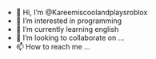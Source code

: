 - 👋 Hi, I’m @Kareemiscoolandplaysroblox
- 👀 I’m interested in programming
- 🌱 I’m currently learning english
- 💞️ I’m looking to collaborate on ...
- 📫 How to reach me ...

<!---
Kareemiscoolandplaysroblox/Kareemiscoolandplaysroblox is a ✨ special ✨ repository because its `README.md` (this file) appears on your GitHub profile.
You can click the Preview link to take a look at your changes.
--->
